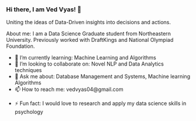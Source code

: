 ### Hi there, I am Ved Vyas! 👋

<p>Uniting the ideas of Data-Driven insights into decisions and actions.

About me: I am a Data Science Graduate student from Northeastern University. Previously worked with DraftKings and National Olympiad Foundation.</p>

<ul>
    <li>🌱 I’m currently learning: Machine Learning and Algorithms</li>   
    <li>👯 I’m looking to collaborate on: Novel NLP and Data Analytics techniques</li>
    <li>💬 Ask me about: Database Management and Systems, Machine learning Algorithms</li>
    <li>📫 How to reach me: vedvyas04@gmail.com</li>
</ul>
<p>
<ul>
    <li>⚡ Fun fact: I would love to research and apply my data science skills in psychology </li>    
</p>
